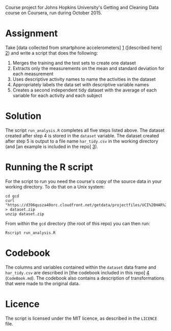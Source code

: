 Course project for Johns Hopkins University's Getting and Cleaning Data course on Coursera, run during October 2015.

# Assignment

Take [data collected from smartphone accelerometers] [1] ([described here] [2]) and write a script that does the following:

1. Merges the training and the test sets to create one dataset
2. Extracts only the measurements on the mean and standard deviation for each measurement
3. Uses descriptive activity names to name the activities in the dataset
4. Appropriately labels the data set with descriptive variable names
5. Creates a second independent tidy dataset with the average of each variable for each activity and each subject

[1]: https://d396qusza40orc.cloudfront.net/getdata%2Fprojectfiles%2FUCI%20HAR%20Dataset.zip
[2]: http://archive.ics.uci.edu/ml/datasets/Human+Activity+Recognition+Using+Smartphones


# Solution

The script `run_analysis.R` completes all five steps listed above. The dataset created after step 4 is stored in the `dataset` variable. The dataset created after step 5 is output to a file name `har_tidy.csv` in the working directory (and [an example is included in the repo] [3]).

[3]: https://github.com/flother/gcd/blob/master/har_tidy.csv


# Running the R script

For the script to run you need the course's copy of the source data in your working directory. To do that on a Unix system:

    cd gcd
    curl "https://d396qusza40orc.cloudfront.net/getdata/projectfiles/UCI%20HAR%20Dataset.zip" > dataset.zip
    unzip dataset.zip

From within the `gcd` directory (the root of this repo) you can then run:

    Rscript run_analysis.R


# Codebook

The columns and variables contained within the `dataset` data frame and `har_tidy.csv` are described in [the codebook included in this repo] [4] (`CodeBook.md`). The codebook also contains a description of transformations that were made to the original data.

[4]: https://github.com/flother/gcd/blob/master/CodeBook.md


# Licence

The script is licensed under the MIT licence, as described in the `LICENCE` file.